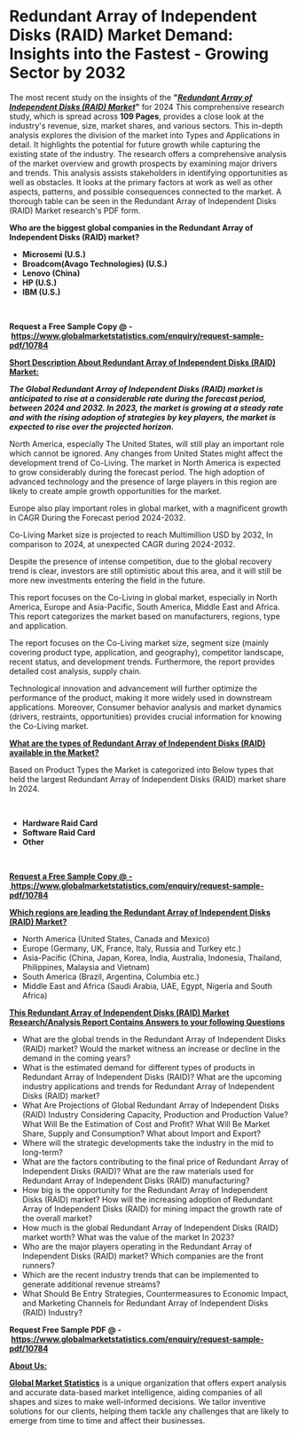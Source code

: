 <h1>Redundant Array of Independent Disks (RAID) Market Demand: Insights into the Fastest - Growing Sector by 2032</h1>
<p>The most recent study on the insights of the <strong>"</strong><a href="https://www.globalmarketstatistics.com/market-reports/redundant-array-of-independent-disks-raid-market-10784"><strong><em>Redundant Array of Independent Disks (RAID) Market</em></strong></a><strong>"</strong>&nbsp;for 2024 This comprehensive research study, which is spread across <strong>109 Pages</strong>, provides a close look at the industry's revenue, size, market shares, and various sectors. This in-depth analysis explores the division of the market into Types and Applications in detail. It highlights the potential for future growth while capturing the existing state of the industry. The research offers a comprehensive analysis of the market overview and growth prospects by examining major drivers and trends. This analysis assists stakeholders in identifying opportunities as well as obstacles. It looks at the primary factors at work as well as other aspects, patterns, and possible consequences connected to the market. A thorough table can be seen in the Redundant Array of Independent Disks (RAID) Market research's PDF form.</p>
<p><strong>Who are the biggest global companies in the Redundant Array of Independent Disks (RAID) market?<br /></strong></p>
<ul>
<li><strong>Microsemi (U.S.)</strong></li>
<li><strong>Broadcom(Avago Technologies) (U.S.)</strong></li>
<li><strong>Lenovo (China)</strong></li>
<li><strong>HP (U.S.)</strong></li>
<li><strong>IBM (U.S.)</strong></li>
</ul>
<p>&nbsp;</p>
<p><strong>Request a Free Sample Copy @ -&nbsp;</strong><a href="https://www.globalmarketstatistics.com/enquiry/request-sample-pdf/10784"><strong>https://www.globalmarketstatistics.com/enquiry/request-sample-pdf/10784</strong></a></p>
<p><strong><u>Short Description About Redundant Array of Independent Disks (RAID) Market:</u></strong></p>
<p><strong><em>The Global Redundant Array of Independent Disks (RAID) market is anticipated to rise at a considerable rate during the forecast period, between 2024 and 2032. In 2023, the market is growing at a steady rate and with the rising adoption of strategies by key players, the market is expected to rise over the projected horizon.</em></strong></p>
<p>North America, especially The United States, will still play an important role which cannot be ignored. Any changes from United States might affect the development trend of Co-Living. The market in North America is expected to grow considerably during the forecast period. The high adoption of advanced technology and the presence of large players in this region are likely to create ample growth opportunities for the market.</p>
<p>Europe also play important roles in global market, with a magnificent growth in CAGR During the Forecast period 2024-2032.</p>
<p>Co-Living Market size is projected to reach Multimillion USD by 2032, In comparison to 2024, at unexpected CAGR during 2024-2032.</p>
<p>Despite the presence of intense competition, due to the global recovery trend is clear, investors are still optimistic about this area, and it will still be more new investments entering the field in the future.</p>
<p>This report focuses on the Co-Living in global market, especially in North America, Europe and Asia-Pacific, South America, Middle East and Africa. This report categorizes the market based on manufacturers, regions, type and application.</p>
<p>The report focuses on the Co-Living market size, segment size (mainly covering product type, application, and geography), competitor landscape, recent status, and development trends. Furthermore, the report provides detailed cost analysis, supply chain.</p>
<p>Technological innovation and advancement will further optimize the performance of the product, making it more widely used in downstream applications. Moreover, Consumer behavior analysis and market dynamics (drivers, restraints, opportunities) provides crucial information for knowing the Co-Living market.</p>
<p><strong><u>What are the types of Redundant Array of Independent Disks (RAID) available in the Market?</u></strong></p>
<p>Based on Product Types the Market is categorized into Below types that held the largest Redundant Array of Independent Disks (RAID) market share In 2024.</p>
<p>&nbsp;</p>
<ul>
<li><strong>Hardware Raid Card</strong></li>
<li><strong>Software Raid Card</strong></li>
<li><strong>Other</strong></li>
</ul>
<p>&nbsp;</p>
<p><strong><u>Request a Free Sample Copy @ -&nbsp;</u></strong><a href="https://www.globalmarketstatistics.com/enquiry/request-sample-pdf/10784"><strong>https://www.globalmarketstatistics.com/enquiry/request-sample-pdf/10784</strong></a></p>
<p><strong><u>Which regions are leading the Redundant Array of Independent Disks (RAID) Market?</u></strong></p>
<ul>
<li>North America (United States, Canada and Mexico)</li>
<li>Europe (Germany, UK, France, Italy, Russia and Turkey etc.)</li>
<li>Asia-Pacific (China, Japan, Korea, India, Australia, Indonesia, Thailand, Philippines, Malaysia and Vietnam)</li>
<li>South America (Brazil, Argentina, Columbia etc.)</li>
<li>Middle East and Africa (Saudi Arabia, UAE, Egypt, Nigeria and South Africa)</li>
</ul>
<p><strong><u>This Redundant Array of Independent Disks (RAID) Market Research/Analysis Report Contains Answers to your following Questions</u></strong></p>
<ul>
<li>What are the global trends in the Redundant Array of Independent Disks (RAID) market? Would the market witness an increase or decline in the demand in the coming years?</li>
<li>What is the estimated demand for different types of products in Redundant Array of Independent Disks (RAID)? What are the upcoming industry applications and trends for Redundant Array of Independent Disks (RAID) market?</li>
<li>What Are Projections of Global Redundant Array of Independent Disks (RAID) Industry Considering Capacity, Production and Production Value? What Will Be the Estimation of Cost and Profit? What Will Be Market Share, Supply and Consumption? What about Import and Export?</li>
<li>Where will the strategic developments take the industry in the mid to long-term?</li>
<li>What are the factors contributing to the final price of Redundant Array of Independent Disks (RAID)? What are the raw materials used for Redundant Array of Independent Disks (RAID) manufacturing?</li>
<li>How big is the opportunity for the Redundant Array of Independent Disks (RAID) market? How will the increasing adoption of Redundant Array of Independent Disks (RAID) for mining impact the growth rate of the overall market?</li>
<li>How much is the global Redundant Array of Independent Disks (RAID) market worth? What was the value of the market In 2023?</li>
<li>Who are the major players operating in the Redundant Array of Independent Disks (RAID) market? Which companies are the front runners?</li>
<li>Which are the recent industry trends that can be implemented to generate additional revenue streams?</li>
<li>What Should Be Entry Strategies, Countermeasures to Economic Impact, and Marketing Channels for Redundant Array of Independent Disks (RAID) Industry?</li>
</ul>
<p><strong>Request Free Sample PDF @ -&nbsp;</strong><a href="https://www.globalmarketstatistics.com/enquiry/request-sample-pdf/10784"><strong>https://www.globalmarketstatistics.com/enquiry/request-sample-pdf/10784</strong></a></p>
<p><strong><u>About Us:</u></strong></p>
<p><a href="https://www.globalmarketstatistics.com/enquiry/request-sample-pdf/10784"><strong>Global Market Statistics</strong></a>&nbsp;is a unique organization that offers expert analysis and accurate data-based market intelligence, aiding companies of all shapes and sizes to make well-informed decisions. We tailor inventive solutions for our clients, helping them tackle any challenges that are likely to emerge from time to time and affect their businesses.</p>